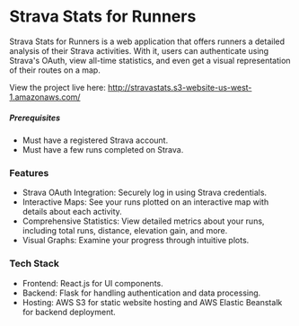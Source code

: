 # Strava Stats for Runners
Strava Stats for Runners is a web application that offers runners a detailed analysis of their Strava activities. With it, users can authenticate using Strava's OAuth, view all-time statistics, and even get a visual representation of their routes on a map.


View the project live here: http://stravastats.s3-website-us-west-1.amazonaws.com/
##### Prerequisites
* Must have a registered Strava account.
* Must have a few runs completed on Strava.


### Features
* Strava OAuth Integration: Securely log in using Strava credentials.
* Interactive Maps: See your runs plotted on an interactive map with details about each activity.
* Comprehensive Statistics: View detailed metrics about your runs, including total runs, distance, elevation gain, and more.
* Visual Graphs: Examine your progress through intuitive plots.
### Tech Stack
* Frontend: React.js for UI components.
* Backend: Flask for handling authentication and data processing.
* Hosting: AWS S3 for static website hosting and AWS Elastic Beanstalk for backend deployment.


